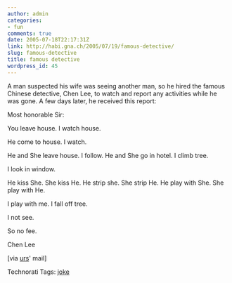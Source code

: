 ```yaml
---
author: admin
categories:
- fun
comments: true
date: 2005-07-18T22:17:31Z
link: http://habi.gna.ch/2005/07/19/famous-detective/
slug: famous-detective
title: famous detective
wordpress_id: 45
---
```


A man suspected his wife was seeing another man, so he hired the famous Chinese detective, Chen Lee, to watch and report any activities while he was gone. A few days later, he received this report:  



Most honorable Sir: 
  
You leave house. I watch house.
  
He come to house. I watch.
  
He and She leave house. I follow. He and She go in hotel. I climb tree.
  
I look in window.
  
He kiss She. She kiss He. He strip she. She strip He. He play with She. She play with He.
  
I play with me. I fall off tree.
  
I not see.



So no fee.



Chen Lee



[via [urs](http://www.flickr.com/photos/habi/15154701/)' mail]





Technorati Tags: [joke](http://technorati.com/tag/joke)
